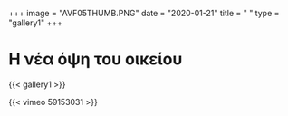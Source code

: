 +++
image = "AVF05THUMB.PNG"
date = "2020-01-21"
title = " "
type = "gallery1"
+++


# Η νέα όψη του οικείου
<!-- Έχοντας σαν πρώτες ύλες τα χρωµατικά pixel των φωτογραφιών από  το δωµάτιο µου και µια λεκτική απαρίθµηση των αντικειµένων που υπάρχουν σε αυτό δηµιουργώ λογισμικό  στην γλώσσα προγραµµατισµού Processing  που συνθέτει µια καινούργια μη επαναλαμβανόμενη εικόνα χρησιμοποιώντας τις λέξεις αυτές. -->

{{< gallery1 >}}   



{{< vimeo 59153031 >}}



<!-- The [Grand Canyon](https://en.wikipedia.org/w/index.php?title=Grand_Canyon&oldid=952699432)  -->
